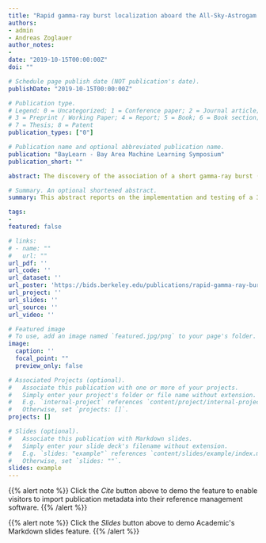 ```yaml
---
title: "Rapid gamma-ray burst localization aboard the All-Sky-Astrogam satellite using a 3D convolutional neural network"
authors:
- admin
- Andreas Zoglauer
author_notes:
- 
date: "2019-10-15T00:00:00Z"
doi: ""

# Schedule page publish date (NOT publication's date).
publishDate: "2019-10-15T00:00:00Z"

# Publication type.
# Legend: 0 = Uncategorized; 1 = Conference paper; 2 = Journal article;
# 3 = Preprint / Working Paper; 4 = Report; 5 = Book; 6 = Book section;
# 7 = Thesis; 8 = Patent
publication_types: ["0"]

# Publication name and optional abbreviated publication name.
publication: "BayLearn - Bay Area Machine Learning Symposium"
publication_short: ""

abstract: The discovery of the association of a short gamma-ray burst (GRB) with gravitational waves from the neutron-star-neutron-star merger GW170817 gave rise to the requirement to localize GRBs in close to real time even with the most sensitive but also data-analysis-wise most complex gamma-ray space telescopes, the Compton telescopes. Here we report on the implementation and testing of a 3D convolution neural network trained to localize the origin of Compton-scattered gamma-rays from GRB’s on the sky. The ultimate goal of this project is the implementation of a neural network for GRB localization in a FPGA aboard the All-Sky-Astrogam satellite.

# Summary. An optional shortened abstract.
summary: This abstract reports on the implementation and testing of a 3D convolution neural network trained to localize the origin of Compton-scattered gamma-rays from GRB’s on the sky.

tags:
-
featured: false

# links:
# - name: ""
#   url: ""
url_pdf: ''
url_code: ''
url_dataset: ''
url_poster: 'https://bids.berkeley.edu/publications/rapid-gamma-ray-burst-localization-aboard-e-astrogam-satellite-using-3d-convolutional'
url_project: ''
url_slides: ''
url_source: ''
url_video: ''

# Featured image
# To use, add an image named `featured.jpg/png` to your page's folder. 
image:
  caption: ''
  focal_point: ""
  preview_only: false

# Associated Projects (optional).
#   Associate this publication with one or more of your projects.
#   Simply enter your project's folder or file name without extension.
#   E.g. `internal-project` references `content/project/internal-project/index.md`.
#   Otherwise, set `projects: []`.
projects: []

# Slides (optional).
#   Associate this publication with Markdown slides.
#   Simply enter your slide deck's filename without extension.
#   E.g. `slides: "example"` references `content/slides/example/index.md`.
#   Otherwise, set `slides: ""`.
slides: example
---
```


{{% alert note %}}
Click the *Cite* button above to demo the feature to enable visitors to import publication metadata into their reference management software.
{{% /alert %}}

{{% alert note %}}
Click the *Slides* button above to demo Academic's Markdown slides feature.
{{% /alert %}}

